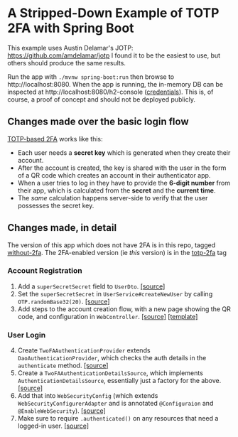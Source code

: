 # A Stripped-Down Example of TOTP 2FA with Spring Boot

This example uses Austin Delamar's JOTP: https://github.com/amdelamar/jotp
I found it to be the easiest to use, but others should produce the same results.

Run the app with `./mvnw spring-boot:run` then browse to http://localhost:8080.
When the app is running, the in-memory DB can be inspected at http://localhost:8080/h2-console ([credentials](https://github.com/mjg123/Spring-Boot-2FA/blob/totp-2fa/src/main/resources/application.properties#L3-L4)).
This is, of course, a proof of concept and should not be deployed publicly.

## Changes made over the basic login flow

[TOTP-based 2FA](https://en.wikipedia.org/wiki/Time-based_One-time_Password_algorithm) works like this:
 - Each user needs a **secret key** which is generated when they create their account.
 - After the account is created, the key is shared with the user in the form of a QR code which creates an account in their authenticator app.
 - When a user tries to log in they have to provide the **6-digit number** from their app, which is calculated from the **secret** and the **current time**.
 - The _same_ calculation happens server-side to verify that the user possesses the secret key.

## Changes made, in detail

The version of this app which does not have 2FA is in this repo, tagged [without-2fa](https://github.com/mjg123/Spring-Boot-2FA/tree/without-2fa).
The 2FA-enabled version (ie _this_ version) is in the [totp-2fa](https://github.com/mjg123/Spring-Boot-2FA/tree/totp-2fa) tag

### Account Registration
1. Add a `superSecretSecret` field to `UserDto`. [[source]](https://github.com/mjg123/Spring-Boot-2FA/blob/totp-2fa/src/main/java/lol/gilliard/springboot2fa/UserDto.java#L25)
2. Set the `superSecretSecret` in `UserService#createNewUser` by calling `OTP.randomBase32(20)`. [[source]](https://github.com/mjg123/Spring-Boot-2FA/blob/totp-2fa/src/main/java/lol/gilliard/springboot2fa/UserService.java#L30-L32)
3. Add steps to the account creation flow, with a new page showing the QR code, and configuration in `WebController`. [[source]](https://github.com/mjg123/Spring-Boot-2FA/blob/totp-2fa/src/main/java/lol/gilliard/springboot2fa/WebController.java#L67-L85) [[template]](https://github.com/mjg123/Spring-Boot-2FA/blob/master/src/main/resources/templates/2faReg.html)

### User Login
4. Create `TwoFAAuthenticationProvider` extends `DaoAuthenticationProvider`, which checks the auth details in the `authenticate` method. [[source]](https://github.com/mjg123/Spring-Boot-2FA/blob/totp-2fa/src/main/java/lol/gilliard/springboot2fa/TwoFAAuthenticationProvider.java#L26-L49)
5. Create a `TwoFAAuthenticationDetailsSource`, which implements `AuthenticationDetailsSource`, essentially just a factory for the above. [[source]](https://github.com/mjg123/Spring-Boot-2FA/blob/totp-2fa/src/main/java/lol/gilliard/springboot2fa/TwoFAAuthenticationDetailsSource.java#L20-L23)
6. Add that into `WebSecurityConfig` (which extends `WebSecurityConfigurerAdapter` and is annotated `@Configuraion` and `@EnableWebSecurity`). [[source]](https://github.com/mjg123/Spring-Boot-2FA/blob/totp-2fa/src/main/java/lol/gilliard/springboot2fa/WebSecurityConfig.java#L30)
7. Make sure to require `.authenticated()` on any resources that need a logged-in user. [[source]](https://github.com/mjg123/Spring-Boot-2FA/blob/totp-2fa/src/main/java/lol/gilliard/springboot2fa/WebSecurityConfig.java#L26)

